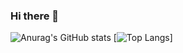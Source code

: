 ### Hi there 👋
![Anurag's GitHub stats](https://github-readme-stats.vercel.app/api?username=amuica379&show_icons=true&theme=gruvbox)
[![Top Langs](https://github-readme-stats.vercel.app/api/top-langs/?username=amuica379&show_icons=true&theme=gruvbox)]
<!--
**amuica379/amuica379** is a ✨ _special_ ✨ repository because its `README.md` (this file) appears on your GitHub profile.

Here are some ideas to get you started:

- 🔭 I’m currently working on ...
- 🌱 I’m currently learning ...
- 👯 I’m looking to collaborate on ...
- 🤔 I’m looking for help with ...
- 💬 Ask me about ...
- 📫 How to reach me: ...
- 😄 Pronouns: ...
- ⚡ Fun fact: ...
-->

